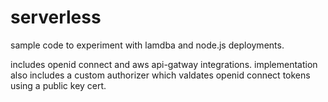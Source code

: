 # serverless

sample code to experiment with lamdba and node.js deployments.

includes openid connect and aws api-gatway integrations. implementation also includes a custom authorizer which valdates openid connect tokens using a public key cert.
